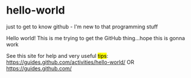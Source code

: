 # hello-world
just to get to know github - I'm new to that programming stuff

Hello world!
This is me trying to get the GitHub thing...hope this is gonna work

See this site for help and very useful <mark>tips</mark>:
https://guides.github.com/activities/hello-world/
OR
https://guides.github.com/

